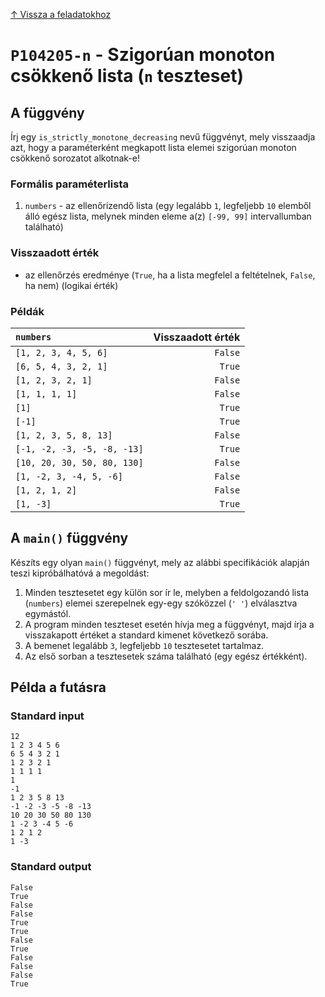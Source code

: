 
[↑ Vissza a feladatokhoz](./README.md)

# `P104205-n` - Szigorúan monoton csökkenő lista (`n` teszteset)

## A függvény

Írj egy `is_strictly_monotone_decreasing` nevű függvényt, mely visszaadja azt, hogy a paraméterként megkapott lista elemei szigorúan monoton csökkenő sorozatot alkotnak-e!

### Formális paraméterlista

1. `numbers` - az ellenőrizendő lista (egy legalább `1`, legfeljebb `10` elemből álló egész lista, melynek minden eleme a(z) `[-99, 99]` intervallumban található)

### Visszaadott érték

* az ellenőrzés eredménye (`True`, ha a lista megfelel a feltételnek, `False`, ha nem) (logikai érték)

### Példák

| `numbers` | Visszaadott érték | 
| :--- | --: | 
| `[1, 2, 3, 4, 5, 6]` | `False` | 
| `[6, 5, 4, 3, 2, 1]` | `True` | 
| `[1, 2, 3, 2, 1]` | `False` | 
| `[1, 1, 1, 1]` | `False` | 
| `[1]` | `True` | 
| `[-1]` | `True` | 
| `[1, 2, 3, 5, 8, 13]` | `False` | 
| `[-1, -2, -3, -5, -8, -13]` | `True` | 
| `[10, 20, 30, 50, 80, 130]` | `False` | 
| `[1, -2, 3, -4, 5, -6]` | `False` | 
| `[1, 2, 1, 2]` | `False` | 
| `[1, -3]` | `True` | 

## A `main()` függvény

Készíts egy olyan `main()` függvényt, mely az alábbi specifikációk alapján teszi kipróbálhatóvá a megoldást:

1. Minden tesztesetet egy külön sor ír le, melyben a feldolgozandó lista (`numbers`) elemei szerepelnek egy-egy szóközzel (`' '`) elválasztva egymástól.
1. A program minden teszteset esetén hívja meg a függvényt, majd írja a visszakapott értéket a standard kimenet következő sorába.
1. A bemenet legalább `3`, legfeljebb `10` tesztesetet tartalmaz.
1. Az első sorban a tesztesetek száma található (egy egész értékként).

## Példa a futásra

### Standard input

```
12
1 2 3 4 5 6
6 5 4 3 2 1
1 2 3 2 1
1 1 1 1
1
-1
1 2 3 5 8 13
-1 -2 -3 -5 -8 -13
10 20 30 50 80 130
1 -2 3 -4 5 -6
1 2 1 2
1 -3
```

### Standard output

```
False
True
False
False
True
True
False
True
False
False
False
True
```